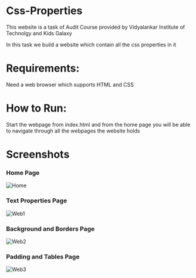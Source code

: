 # Css-Properties
This website is a task of Audit Course provided by Vidyalankar Institute of Technolgy and Kids Galaxy

<p>In this task we build a website which contain all the css properties in it</p>

# Requirements:
<p>Need a web browser which supports HTML and CSS</p>

# How to Run:
<p>Start the webpage from index.html and from the home page you will be able to navigate through all the webpages the website holds</p>

# Screenshots
### Home Page
![Home](https://user-images.githubusercontent.com/80825073/129888700-da154ee4-bc01-4772-9d7c-3ef16b150d7c.JPG)

### Text Properties Page
![Web1](https://user-images.githubusercontent.com/80825073/129888737-5b48a12a-c212-4b28-bf4d-34e880668704.JPG)

### Background and Borders Page
![Web2](https://user-images.githubusercontent.com/80825073/129888744-104148f5-ae68-4c72-bd56-7365ebe05e85.JPG)

### Padding and Tables Page
![Web3](https://user-images.githubusercontent.com/80825073/129888757-f54ae73c-38f0-4574-b4c1-a8a743aced13.JPG)

